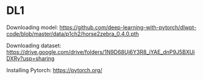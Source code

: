 # DL1
Downloading model: 
https://github.com/deep-learning-with-pytorch/dlwpt-code/blob/master/data/p1ch2/horse2zebra_0.4.0.pth

Downloading dataset:
https://drive.google.com/drive/folders/1N9D68Uj6Y3R8_iYAE_dnP9J5BXUiDXRy?usp=sharing

Installing Pytorch:
https://pytorch.org/
